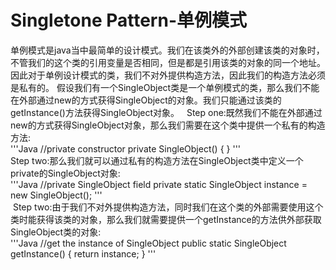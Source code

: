 # Singletone Pattern-单例模式
  单例模式是java当中最简单的设计模式。我们在该类外的外部创建该类的对象时，不管我们的这个类的引用变量是否相同，但是都是引用该类的对象的同一个地址。因此对于单例设计模式的类，我们不对外提供构造方法，因此我们的构造方法必须是私有的。 假设我们有一个SingleObject类是一个单例模式的类，那么我们不能在外部通过new的方式获得SingleObject的对象。我们只能通过该类的getInstance()方法获得SingleObject对象。  
  Step one:既然我们不能在外部通过new的方式获得SingleObject对象，那么我们需要在这个类中提供一个私有的构造方法:  
  '''Java
  //private constructor
  private SingleObject() {
  }
  '''  
  Step two:那么我们就可以通过私有的构造方法在SingleObject类中定义一个private的SingleObject对象:  
  '''Java
  //private SingleObject field
  private static SingleObject instance = new SingleObject();
  '''  
  Step two:由于我们不对外提供构造方法，同时我们在这个类的外部需要使用这个类时能获得该类的对象，那么我们就需要提供一个getInstance的方法供外部获取SingleObject类的对象:  
  '''Java
  //get the instance of SingleObject
  public static SingleObject getInstance() {
	return instance;
  }
  '''  
